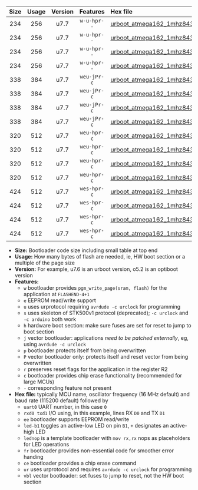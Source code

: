 |Size|Usage|Version|Features|Hex file|
|:-:|:-:|:-:|:-:|:--|
|234|256|u7.7|`w-u-hpr--`|[urboot_atmega162_1mhz8432_57600bps_uart0_rxd0_txd1_led+b0_fr_ur.hex](https://raw.githubusercontent.com/stefanrueger/urboot.hex/main/mcus/atmega162/fcpu_1mhz8432/57600_bps/urboot_atmega162_1mhz8432_57600bps_uart0_rxd0_txd1_led+b0_fr_ur.hex)|
|234|256|u7.7|`w-u-hpr--`|[urboot_atmega162_1mhz8432_57600bps_uart0_rxd0_txd1_lednop_fr_ur.hex](https://raw.githubusercontent.com/stefanrueger/urboot.hex/main/mcus/atmega162/fcpu_1mhz8432/57600_bps/urboot_atmega162_1mhz8432_57600bps_uart0_rxd0_txd1_lednop_fr_ur.hex)|
|234|256|u7.7|`w-u-hpr--`|[urboot_atmega162_1mhz8432_57600bps_uart1_rxb2_txb3_led+b0_fr_ur.hex](https://raw.githubusercontent.com/stefanrueger/urboot.hex/main/mcus/atmega162/fcpu_1mhz8432/57600_bps/urboot_atmega162_1mhz8432_57600bps_uart1_rxb2_txb3_led+b0_fr_ur.hex)|
|234|256|u7.7|`w-u-hpr--`|[urboot_atmega162_1mhz8432_57600bps_uart1_rxb2_txb3_lednop_fr_ur.hex](https://raw.githubusercontent.com/stefanrueger/urboot.hex/main/mcus/atmega162/fcpu_1mhz8432/57600_bps/urboot_atmega162_1mhz8432_57600bps_uart1_rxb2_txb3_lednop_fr_ur.hex)|
|338|384|u7.7|`weu-jPr-c`|[urboot_atmega162_1mhz8432_57600bps_uart0_rxd0_txd1_ee_led+b0_fr_ce_ur_vbl.hex](https://raw.githubusercontent.com/stefanrueger/urboot.hex/main/mcus/atmega162/fcpu_1mhz8432/57600_bps/urboot_atmega162_1mhz8432_57600bps_uart0_rxd0_txd1_ee_led+b0_fr_ce_ur_vbl.hex)|
|338|384|u7.7|`weu-jPr-c`|[urboot_atmega162_1mhz8432_57600bps_uart0_rxd0_txd1_ee_lednop_fr_ce_ur_vbl.hex](https://raw.githubusercontent.com/stefanrueger/urboot.hex/main/mcus/atmega162/fcpu_1mhz8432/57600_bps/urboot_atmega162_1mhz8432_57600bps_uart0_rxd0_txd1_ee_lednop_fr_ce_ur_vbl.hex)|
|338|384|u7.7|`weu-jPr-c`|[urboot_atmega162_1mhz8432_57600bps_uart1_rxb2_txb3_ee_led+b0_fr_ce_ur_vbl.hex](https://raw.githubusercontent.com/stefanrueger/urboot.hex/main/mcus/atmega162/fcpu_1mhz8432/57600_bps/urboot_atmega162_1mhz8432_57600bps_uart1_rxb2_txb3_ee_led+b0_fr_ce_ur_vbl.hex)|
|338|384|u7.7|`weu-jPr-c`|[urboot_atmega162_1mhz8432_57600bps_uart1_rxb2_txb3_ee_lednop_fr_ce_ur_vbl.hex](https://raw.githubusercontent.com/stefanrueger/urboot.hex/main/mcus/atmega162/fcpu_1mhz8432/57600_bps/urboot_atmega162_1mhz8432_57600bps_uart1_rxb2_txb3_ee_lednop_fr_ce_ur_vbl.hex)|
|320|512|u7.7|`weu-hpr-c`|[urboot_atmega162_1mhz8432_57600bps_uart0_rxd0_txd1_ee_led+b0_fr_ce_ur.hex](https://raw.githubusercontent.com/stefanrueger/urboot.hex/main/mcus/atmega162/fcpu_1mhz8432/57600_bps/urboot_atmega162_1mhz8432_57600bps_uart0_rxd0_txd1_ee_led+b0_fr_ce_ur.hex)|
|320|512|u7.7|`weu-hpr-c`|[urboot_atmega162_1mhz8432_57600bps_uart0_rxd0_txd1_ee_lednop_fr_ce_ur.hex](https://raw.githubusercontent.com/stefanrueger/urboot.hex/main/mcus/atmega162/fcpu_1mhz8432/57600_bps/urboot_atmega162_1mhz8432_57600bps_uart0_rxd0_txd1_ee_lednop_fr_ce_ur.hex)|
|320|512|u7.7|`weu-hpr-c`|[urboot_atmega162_1mhz8432_57600bps_uart1_rxb2_txb3_ee_led+b0_fr_ce_ur.hex](https://raw.githubusercontent.com/stefanrueger/urboot.hex/main/mcus/atmega162/fcpu_1mhz8432/57600_bps/urboot_atmega162_1mhz8432_57600bps_uart1_rxb2_txb3_ee_led+b0_fr_ce_ur.hex)|
|320|512|u7.7|`weu-hpr-c`|[urboot_atmega162_1mhz8432_57600bps_uart1_rxb2_txb3_ee_lednop_fr_ce_ur.hex](https://raw.githubusercontent.com/stefanrueger/urboot.hex/main/mcus/atmega162/fcpu_1mhz8432/57600_bps/urboot_atmega162_1mhz8432_57600bps_uart1_rxb2_txb3_ee_lednop_fr_ce_ur.hex)|
|424|512|u7.7|`wes-hpr-c`|[urboot_atmega162_1mhz8432_57600bps_uart0_rxd0_txd1_ee_led+b0_fr_ce.hex](https://raw.githubusercontent.com/stefanrueger/urboot.hex/main/mcus/atmega162/fcpu_1mhz8432/57600_bps/urboot_atmega162_1mhz8432_57600bps_uart0_rxd0_txd1_ee_led+b0_fr_ce.hex)|
|424|512|u7.7|`wes-hpr-c`|[urboot_atmega162_1mhz8432_57600bps_uart0_rxd0_txd1_ee_lednop_fr_ce.hex](https://raw.githubusercontent.com/stefanrueger/urboot.hex/main/mcus/atmega162/fcpu_1mhz8432/57600_bps/urboot_atmega162_1mhz8432_57600bps_uart0_rxd0_txd1_ee_lednop_fr_ce.hex)|
|424|512|u7.7|`wes-hpr-c`|[urboot_atmega162_1mhz8432_57600bps_uart1_rxb2_txb3_ee_led+b0_fr_ce.hex](https://raw.githubusercontent.com/stefanrueger/urboot.hex/main/mcus/atmega162/fcpu_1mhz8432/57600_bps/urboot_atmega162_1mhz8432_57600bps_uart1_rxb2_txb3_ee_led+b0_fr_ce.hex)|
|424|512|u7.7|`wes-hpr-c`|[urboot_atmega162_1mhz8432_57600bps_uart1_rxb2_txb3_ee_lednop_fr_ce.hex](https://raw.githubusercontent.com/stefanrueger/urboot.hex/main/mcus/atmega162/fcpu_1mhz8432/57600_bps/urboot_atmega162_1mhz8432_57600bps_uart1_rxb2_txb3_ee_lednop_fr_ce.hex)|

- **Size:** Bootloader code size including small table at top end
- **Usage:** How many bytes of flash are needed, ie, HW boot section or a multiple of the page size
- **Version:** For example, u7.6 is an urboot version, o5.2 is an optiboot version
- **Features:**
  + `w` bootloader provides `pgm_write_page(sram, flash)` for the application at `FLASHEND-4+1`
  + `e` EEPROM read/write support
  + `u` uses urprotocol requiring `avrdude -c urclock` for programming
  + `s` uses skeleton of STK500v1 protocol (deprecated); `-c urclock` and `-c arduino` both work
  + `h` hardware boot section: make sure fuses are set for reset to jump to boot section
  + `j` vector bootloader: applications *need to be patched externally*, eg, using `avrdude -c urclock`
  + `p` bootloader protects itself from being overwritten
  + `P` vector bootloader only: protects itself and reset vector from being overwritten
  + `r` preserves reset flags for the application in the register R2
  + `c` bootloader provides chip erase functionality (recommended for large MCUs)
  + `-` corresponding feature not present
- **Hex file:** typically MCU name, oscillator frequency (16 MHz default) and baud rate (115200 default) followed by
  + `uart0` UART number, in this case `0`
  + `rxd0 txd1` I/O using, in this example, lines RX `D0` and TX `D1`
  + `ee` bootloader supports EEPROM read/write
  + `led-b1` toggles an active-low LED on pin `B1`, `+` designates an active-high LED
  + `lednop` is a template bootloader with `mov rx,rx` nops as placeholders for LED operations
  + `fr` bootloader provides non-essential code for smoother error handing
  + `ce` bootloader provides a chip erase command
  + `ur` uses urprotocol and requires `avrdude -c urclock` for programming
  + `vbl` vector bootloader: set fuses to jump to reset, not the HW boot section
